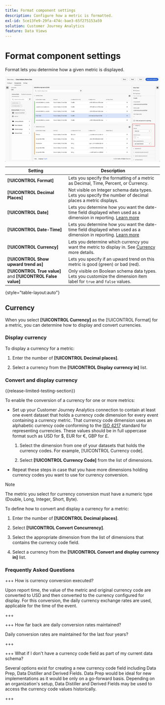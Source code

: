 ```yaml
---
title: Format component settings
description: Configure how a metric is formatted.
exl-id: 5ce13fe9-29fa-474c-bae3-65f275153a59
solution: Customer Journey Analytics
feature: Data Views
---
```

# Format component settings

Format lets you determine how a given metric is displayed.

![Format settings](../assets/format-settings.png)

| Setting | Description |
| --- | --- |
| **[!UICONTROL Format]** | Lets you specify the formatting of a metric as Decimal, Time, Percent, or Currency. |
| **[!UICONTROL Decimal Places]** | Not visible on Integer schema data types. Lets you specify the number of decimal places a metric displays. |
| **[!UICONTROL Date]** | Lets you determine how you want the date-time field displayed when used as a dimension in reporting. [Learn more](../../use-cases/data-views/data-views-usecases.md#date-and-date-time-use-cases) |
| **[!UICONTROL Date-Time]** | Lets you determine how you want the date-time field displayed when used as a dimension in reporting. [Learn more](../../use-cases/data-views/data-views-usecases.md#date-and-date-time-use-cases) |
| **[!UICONTROL Currency]** | Lets you determine which currency you want the metric to display in. See [Currency](#currency) more details. |
| **[!UICONTROL Show upward trend as]** | Lets you specify if an upward trend on this metric is good (green) or bad (red). |
| **[!UICONTROL True value]** and **[!UICONTROL False value]** | Only visible on Boolean schema data types. Lets you customize the dimension item label for `true` and `false` values. |

{style="table-layout:auto"}


## Currency

When you select **[!UICONTROL Currency]** as the [!UICONTROL Format] for a metric, you can determine how to display and convert currencies.

### Display currency

To display a currency for a metric:

1. Enter the number of **[!UICONTROL Decimal places]**.
  
1. Select a currency from the **[!UICONTROL Display currency in]** list.


### Convert and display currency

{{release-limited-testing-section}}

To enable the conversion of a currency for one or more metrics:
   
- Set up your Customer Journey Analytics connection to contain at least one event dataset that holds a currency code dimension for every event containing a currency metric. That currency code dimension uses an alphabetic currency code conforming to the [ISO 4217](https://www.iso.org/iso-4217-currency-codes.html) standard for representing currencies. These values should be in full uppercase format such as USD for $, EUR for &euro;, GBP for £. 
 
    1. Select the dimension from one of your datasets that holds the currency codes. For example, [!UICONTROL Currency code].

    1. Select **[!UICONTROL Currency Code]** from the list of dimensions.

- Repeat these steps in case that you have more dimensions holding currency codes you want to use for currency conversion.

>[!NOTE]
>
>The metric you select for currency conversion must have a numeric type (Double, Long, Integer, Short, Byte).


To define how to convert and display a currency for a metric:

1. Enter the number of **[!UICONTROL Decimal places]**.

1. Select **[!UICONTROL Convert Concurrency]**.

1. Select the appropriate dimension from the list of dimensions that contains the currency code field.

1. Select a currency from the **[!UICONTROL Convert and display currency in]** list.

### Frequently Asked Questions

+++ How is currency conversion executed?

Upon report time, the value of the metric and original currency code are converted to USD and then converted to the currency configured for display. For this conversion, the daily currency exchange rates are used, applicable for the time of the event.

+++


+++ How far back are daily conversion rates maintained?

Daily conversion rates are maintained for the last four years?

+++


+++ What if I don't have a currency code field as part of my current data schema?

Several options exist for creating a new currency code field including Data Prep, Data Distiller and Derived Fields. Data Prep would be ideal for new implementations as it would be only on a go-forward basis. Depending on an organization's setup, Data Distiller and Derived Fields may be used to access the currency code values historically.

+++

